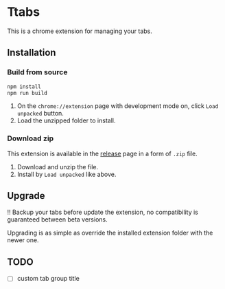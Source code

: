 # Ttabs

This is a chrome extension for managing your tabs.

## Installation

### Build from source

```bash
npm install
npm run build
```

1. On the `chrome://extension` page with development mode on, click `Load unpacked` button.
2. Load the unzipped folder to install.

### Download zip

This extension is available in the [release](https://github.com/lvliangxiong/ttabs/releases) page in a form of `.zip` file.

1. Download and unzip the file.
2. Install by `Load unpacked` like above.

## Upgrade

‼️ Backup your tabs before update the extension, no compatibility is guaranteed between beta versions.

Upgrading is as simple as override the installed extension folder with the newer one.

## TODO

- [ ] custom tab group title
